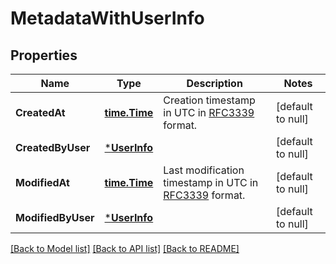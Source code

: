 # MetadataWithUserInfo

## Properties
Name | Type | Description | Notes
------------ | ------------- | ------------- | -------------
**CreatedAt** | [**time.Time**](time.Time.md) | Creation timestamp in UTC in [RFC3339](https://tools.ietf.org/html/rfc3339) format. | [default to null]
**CreatedByUser** | [***UserInfo**](UserInfo.md) |  | [default to null]
**ModifiedAt** | [**time.Time**](time.Time.md) | Last modification timestamp in UTC in [RFC3339](https://tools.ietf.org/html/rfc3339) format. | [default to null]
**ModifiedByUser** | [***UserInfo**](UserInfo.md) |  | [default to null]

[[Back to Model list]](../README.md#documentation-for-models) [[Back to API list]](../README.md#documentation-for-api-endpoints) [[Back to README]](../README.md)

